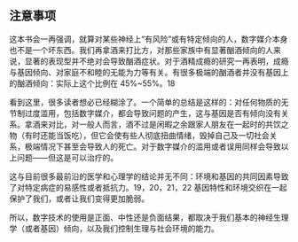 ## 注意事项

这本书会一再强调，就算对某些神经上“有风险”或有特定倾向的人，数字媒介本身也不是一个坏东西。我们再拿酒来打比方，对那些家族中有显著酗酒倾向的人来说，显著的表现型并不绝对会导致酗酒症状。对于酒精成瘾的研究一再表明，成瘾与基因倾向、对家庭不和睦的无能为力等有关。有很多极端的酗酒者并没有基因上的酗酒倾向：实际上这个比例在 45%~55%。18

看到这里，很多读者想必已经糊涂了。一个简单的总结是这样的：对任何物质的无节制过度滥用，包括数字媒介，都会导致问题的产生，这与基因是否有倾向没有关系。拿酒来对比，对一般人而言，酒不过是闲暇之余跟家人朋友在一起时的共饮之物（有时还能当饭吃），但它会使有些人彻底扭曲情绪，毁掉自己及一切社会关系，极端情况下甚至会导致人的死亡。对于数字媒介的滥用或者误用同样会导致以上问题——但这是可以治疗的。

这与目前很多最前沿的医学和心理学的结论并无不同：环境和基因的共同因素导致了对特定病症的易感性或者抵抗力。19，20，21，22 基因特性和环境交织在一起保护了我们，或者让我们变得更加脆弱。

所以，数字技术的使用是正面、中性还是负面结果，都取决于我们基本的神经生理学（或者基因）倾向，以及我们控制生理与社会环境的能力。